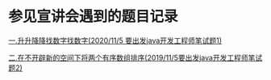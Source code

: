 # 参见宣讲会遇到的题目记录

[一.升升降降找数字找数字(2020/11/5 要出发java开发工程师笔试题1)](https://github.com/Songnytu/-offer--/blob/master/src/main/java/other_algorithm/November4th_1.java)

[二.在不开辟新的空间下将两个有序数组排序(2019/11/5要出发java开发工程师笔试题2)](https://github.com/Songnytu/-offer--/blob/master/src/main/java/other_algorithm/November4th_2.java)